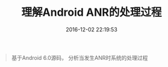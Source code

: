 ﻿---
layout: post
title:  "理解Android ANR的处理过程"
date:   2016-12-02 22:19:53
catalog:    true
tags:
    - android

---

> 基于Android 6.0源码， 分析当发生ANR时系统的处理过程
